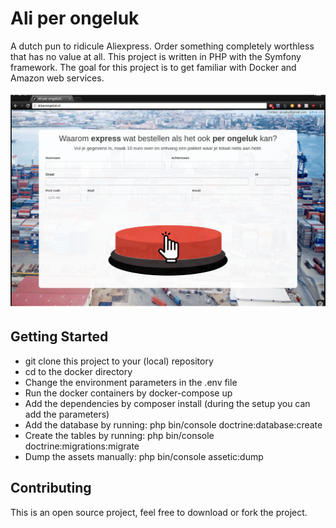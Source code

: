 # Ali per ongeluk

A dutch pun to ridicule Aliexpress. Order something completely worthless that has no value at all.
This project is written in PHP with the Symfony framework. The goal for this project is to get familiar with Docker and Amazon web services.

![alt text](https://raw.githubusercontent.com/PeterVuyk/AliPerOngeluk/master/src/OrderingBundle/Resources/public/img/webpage-screenshot.png)

## Getting Started

* git clone this project to your (local) repository
* cd to the docker directory
* Change the environment parameters in the .env file
* Run the docker containers by docker-compose up
* Add the dependencies by composer install (during the setup you can add the parameters)
* Add the database by running: php bin/console doctrine:database:create
* Create the tables by running: php bin/console doctrine:migrations:migrate
* Dump the assets manually: php bin/console assetic:dump

## Contributing

This is an open source project, feel free to download or fork the project.